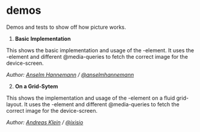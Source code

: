 demos
=====

Demos and tests to show off how picture works. 

1. **Basic Implementation**

This shows the basic implementation and usage of the <picture>-element. It uses the <source>-element and different @media-queries to fetch the correct image for the device-screen.

_Author: [Anselm Hannemann](http://anselm-hannemann.com/) / [@anselmhannemann](https://twitter.com/anselmhannemann)_

2. **On a Grid-Sytem**

This shows the implementation and usage of the <picture>-element on a fluid grid-layout. It uses the <source>-element and different @media-queries to fetch the correct image for the device-screen.

_Author: [Andreas Klein](http://www.andreasklein.org/) / [@ixisio](https://twitter.com/ixisio)_
